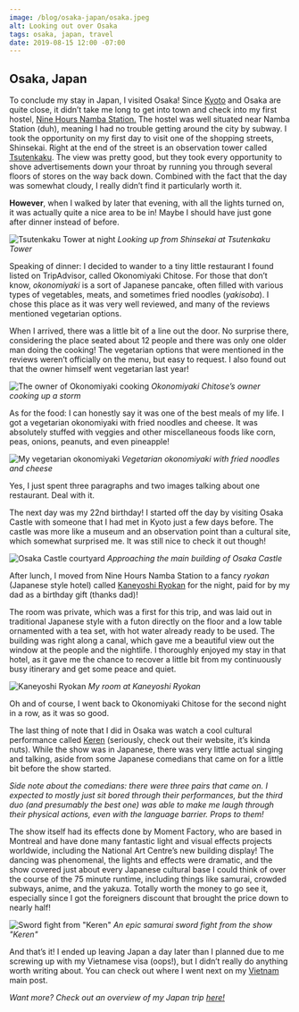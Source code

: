 ```yaml
---
image: /blog/osaka-japan/osaka.jpeg
alt: Looking out over Osaka
tags: osaka, japan, travel
date: 2019-08-15 12:00 -07:00
---
```


## Osaka, Japan

To conclude my stay in Japan, I visited Osaka! Since [Kyoto](/post/kyoto-japan) and Osaka are quite close, it didn’t take me long to get into town and check into my first hostel, [Nine Hours Namba Station.](https://ninehours.co.jp/?lang=en) The hostel was well situated near Namba Station (duh), meaning I had no trouble getting around the city by subway. I took the opportunity on my first day to visit one of the shopping streets, Shinsekai. Right at the end of the street is an observation tower called [Tsutenkaku](https://www.tsutenkaku.co.jp/).<!--more--> The view was pretty good, but they took every opportunity to shove advertisements down your throat by running you through several floors of stores on the way back down. Combined with the fact that the day was somewhat cloudy, I really didn’t find it particularly worth it.

**However**, when I walked by later that evening, with all the lights turned on, it was actually quite a nice area to be in! Maybe I should have just gone after dinner instead of before.

![Tsutenkaku Tower at night](/blog/osaka-japan/tsutenkaku.jpeg)
*Looking up from Shinsekai at Tsutenkaku Tower*

Speaking of dinner: I decided to wander to a tiny little restaurant I found listed on TripAdvisor, called Okonomiyaki Chitose. For those that don’t know, *okonomiyaki* is a sort of Japanese pancake, often filled with various types of vegetables, meats, and sometimes fried noodles (*yakisoba*). I chose this place as it was very well reviewed, and many of the reviews mentioned vegetarian options.

When I arrived, there was a little bit of a line out the door. No surprise there, considering the place seated about 12 people and there was only one older man doing the cooking! The vegetarian options that were mentioned in the reviews weren’t officially on the menu, but easy to request. I also found out that the owner himself went vegetarian last year!

![The owner of Okonomiyaki cooking](/blog/osaka-japan/okonomiyaki-chitose.jpeg)
*Okonomiyaki Chitose’s owner cooking up a storm*

As for the food: I can honestly say it was one of the best meals of my life. I got a vegetarian okonomiyaki with fried noodles and cheese. It was absolutely stuffed with veggies and other miscellaneous foods like corn, peas, onions, peanuts, and even pineapple!

![My vegetarian okonomiyaki](/blog/osaka-japan/okonomiyaki.jpeg)
*Vegetarian okonomiyaki with fried noodles and cheese*

Yes, I just spent three paragraphs and two images talking about one restaurant. Deal with it.

The next day was my 22nd birthday! I started off the day by visiting Osaka Castle with someone that I had met in Kyoto just a few days before. The castle was more like a museum and an observation point than a cultural site, which somewhat surprised me. It was still nice to check it out though!

![Osaka Castle courtyard](/blog/osaka-japan/osaka-castle.jpeg)
*Approaching the main building of Osaka Castle*

After lunch, I moved from Nine Hours Namba Station to a fancy *ryokan* (Japanese style hotel) called [Kaneyoshi Ryokan](http://www.ryokan.or.jp/english/yado/main/96329) for the night, paid for by my dad as a birthday gift (thanks dad)!

The room was private, which was a first for this trip, and was laid out in traditional Japanese style with a futon directly on the floor and a low table ornamented with a tea set, with hot water already ready to be used. The building was right along a canal, which gave me a beautiful view out the window at the people and the nightlife. I thoroughly enjoyed my stay in that hotel, as it gave me the chance to recover a little bit from my continuously busy itinerary and get some peace and quiet.

![Kaneyoshi Ryokan](/blog/osaka-japan/ryokan.jpeg)
*My room at Kaneyoshi Ryokan*

Oh and of course, I went back to Okonomiyaki Chitose for the second night in a row, as it was so good.

The last thing of note that I did in Osaka was watch a cool cultural performance called [Keren](https://keren.jp/en/) (seriously, check out their website, it’s kinda nuts). While the show was in Japanese, there was very little actual singing and talking, aside from some Japanese comedians that came on for a little bit before the show started.

*Side note about the comedians: there were three pairs that came on. I expected to mostly just sit bored through their performances, but the third duo (and presumably the best one) was able to make me laugh through their physical actions, even with the language barrier. Props to them!*

The show itself had its effects done by Moment Factory, who are based in Montreal and have done many fantastic light and visual effects projects worldwide, including the National Art Centre’s new building display! The dancing was phenomenal, the lights and effects were dramatic, and the show covered just about every Japanese cultural base I could think of over the course of the 75 minute runtime, including things like samurai, crowded subways, anime, and the yakuza. Totally worth the money to go see it, especially since I got the foreigners discount that brought the price down to nearly half!

![Sword fight from "Keren"](/blog/osaka-japan/keren.jpeg)
*An epic samurai sword fight from the show "Keren"*

And that’s it! I ended up leaving Japan a day later than I planned due to me screwing up with my Vietnamese visa (oops!), but I didn’t really do anything worth writing about. You can check out where I went next on my [Vietnam](/post/vietnam-timeless-charm) main post.

*Want more? Check out an overview of my Japan trip [here!](/post/japan-land-of-the-rising-sun)*
